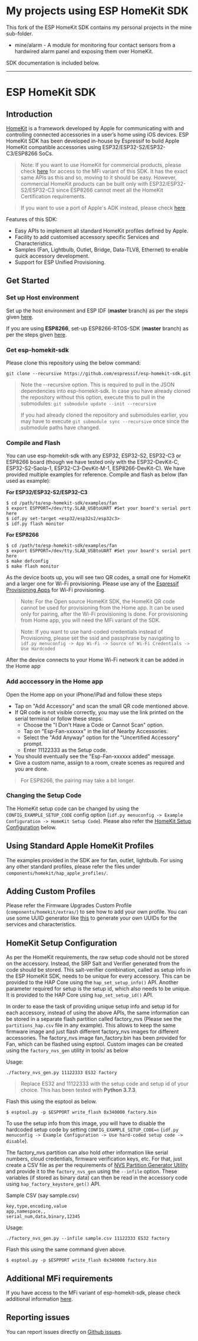 # My projects using ESP HomeKit SDK

This fork of the ESP HomeKit SDK contains my personal projects in the mine sub-folder.

* mine/alarm - A module for monitoring four contact sensors from a hardwired alarm panel and exposing them over HomeKit.

SDK documentation is included below.

---

# ESP HomeKit SDK
## Introduction

[HomeKit](https://developer.apple.com/homekit/) is a framework developed by Apple for communicating with and controlling connected accessories in a user’s home using iOS devices.
ESP HomeKit SDK has been developed in-house by Espressif to build Apple HomeKit compatible accessories using ESP32/ESP32-S2/ESP32-C3/ESP8266 SoCs.

> Note: If you want to use HomeKit for commercial products, please check [here](https://www.espressif.com/en/products/sdks/esp-homekit-sdk) for access to the MFi variant of this SDK. It has the exact same APIs as this and so, moving to it should be easy. However, commercial HomeKit products can be built only with ESP32/ESP32-S2/ESP32-C3 since ESP8266 cannot meet all the HomeKit Certification requirements.

> If you want to use a port of Apple's ADK instead, please check [here](https://github.com/espressif/esp-apple-homekit-adk)

Features of this SDK:

* Easy APIs to implement all standard HomeKit profiles defined by Apple.
* Facility to add customised accessory specific Services and Characteristics.
* Samples (Fan, Lightbulb, Outlet, Bridge, Data-TLV8, Ethernet) to enable quick accessory development.
* Support for ESP Unified Provisioning.

## Get Started

### Set up Host environment

Set up the host environment and ESP IDF (**master** branch) as per the steps given [here](https://docs.espressif.com/projects/esp-idf/en/latest/get-started/index.html).

If you are using **ESP8266**, set-up ESP8266-RTOS-SDK (**master** branch) as per the steps given [here](https://docs.espressif.com/projects/esp8266-rtos-sdk/en/latest/get-started/).

### Get esp-homekit-sdk

Please clone this repository using the below command:

```text
git clone --recursive https://github.com/espressif/esp-homekit-sdk.git
```

> Note the --recursive option. This is required to pull in the JSON dependencies into esp-homekit-sdk. In case you have already cloned the repository without this option, execute this to pull in the submodules:
> `git submodule update --init --recursive`
>
> If you had already cloned the repository and submodules earlier, you may have to execute `git submodule sync --recursive` once since the submodule paths have changed.


### Compile and Flash

You can use esp-homekit-sdk with any ESP32, ESP32-S2, ESP32-C3 or ESP8266 board (though we have tested only with the ESP32-DevKit-C, ESP32-S2-Saola-1,  ESP32-C3-DevKit-M-1, ESP8266-DevKit-C). We have provided multiple examples for reference. Compile and flash as below (fan used as example):

**For ESP32/ESP32-S2/ESP32-C3**

```text
$ cd /path/to/esp-homekit-sdk/examples/fan
$ export ESPPORT=/dev/tty.SLAB_USBtoUART #Set your board's serial port here
$ idf.py set-target <esp32/esp32s2/esp32c3>
$ idf.py flash monitor
```

**For ESP8266**

```text
$ cd /path/to/esp-homekit-sdk/examples/fan
$ export ESPPORT=/dev/tty.SLAB_USBtoUART #Set your board's serial port here
$ make defconfig
$ make flash monitor
```


As the device boots up, you will see two QR codes, a small one for HomeKit and a larger one for Wi-Fi provisioning. Please use any of the [Espressif Provisioning Apps](https://docs.espressif.com/projects/esp-idf/en/latest/esp32/api-reference/provisioning/provisioning.html#provisioning-tools) for Wi-Fi provisioning.

> Note: For the Open source HomeKit SDK, the HomeKit QR code cannot be used for provisioning from the Home app. It can be used only for pairing, after the Wi-Fi provisioning is done. For provisioning from Home app, you will need the MFi variant of the SDK.

> Note: If you want to use hard-coded credentials instead of Provisioning, please set the ssid and passphrase by navigating to `idf.py menuconfig -> App Wi-Fi -> Source of Wi-Fi Credentials -> Use Hardcoded`

After the device connects to your Home Wi-Fi network it can be added in the Home app

### Add acccessory in the Home app

Open the Home app on your iPhone/iPad and follow these steps

- Tap on "Add Accessory" and scan the small QR code mentioned above.
- If QR code is not visible correctly, you may use the link printed on the serial terminal or follow these steps:
    - Choose the "I Don't Have a Code or Cannot Scan" option.
    - Tap on "Esp-Fan-xxxxxx" in the list of Nearby Accessories.
    - Select the "Add Anyway" option for the "Uncertified Accessory" prompt.
    - Enter 11122333 as the Setup code.
- You should eventually see the "Esp-Fan-xxxxxx added" message.
- Give a custom name, assign to a room, create scenes as required and you are done.

> For ESP8266, the pairing may take a bit longer.

### Changing the Setup Code

The HomeKit setup code can be changed by using the `CONFIG_EXAMPLE_SETUP_CODE` config option (`idf.py menuconfig -> Example Configuration -> HomeKit Setup Code`). Please also refer the [HomeKit Setup Configuration](#homeKit-setup-configuration) below.


## Using Standard Apple HomeKit Profiles
The examples provided in the SDK are for fan, outlet, lightbulb. For using any other standard profiles, please refer the files under `components/homekit/hap_apple_profiles/`.

## Adding Custom Profiles
Please refer the Firmware Upgrades Custom Profile (`components/homekit/extras/`) to see how to add your own profile. You can use some UUID generator like [this](https://www.uuidgenerator.net/) to generate your own UUIDs for the services and characteristics.
 
## HomeKit Setup Configuration

As per the HomeKit requirements, the raw setup code should not be stored on the accessory. Instead, the SRP Salt and Verifier generated from the code should be stored. This salt-verifier combination, called as setup info in the ESP HomeKit SDK, needs to be unique for every accessory. This can be provided to the HAP Core using the `hap_set_setup_info()` API. Another parameter required for setup is the setup id, which also needs to be unique. It is provided to the HAP Core using `hap_set_setup_id()` API. 

In order to ease the task of providing unique setup info and setup id for each accessory, instead of using the above APIs, the same information can be stored in a separate flash partition called factory\_nvs (Please see the `partitions_hap.csv` file in any example). This allows to keep the same firmware image and just flash different factory\_nvs images for different accessories. The factory\_nvs image fan\_factory.bin has been provided for Fan, which can be flashed using esptool. Custom images can be created using the `factory_nvs_gen` utility in tools/ as below

Usage:

```
./factory_nvs_gen.py 11122333 ES32 factory
```

> Replace ES32 and 11122333 with the setup code and setup id of your choice. This has been tested with **Python 3.7.3**.

Flash this using the esptool as below.

```text
$ esptool.py -p $ESPPORT write_flash 0x340000 factory.bin
```

To use the setup info from this image, you will have to disable the hardcoded setup code by setting `CONFIG_EXAMPLE_SETUP_CODE=n` (`idf.py menuconfig -> Example Configuration -> Use hard-coded setup code -> disable`). 

The factory\_nvs partition can also hold other information like serial numbers, cloud credentials, firmware verification keys, etc. For that, just create a CSV file as per the requirements of [NVS Partition Generator Utility](https://docs.espressif.com/projects/esp-idf/en/latest/esp32/api-reference/storage/nvs_partition_gen.html#) and provide it to the `factory_nvs_gen` using the `--infile` option. These variables (if stored as binary data) can then be read in the accessory code using `hap_factory_keystore_get()` API.

Sample CSV (say sample.csv)

```
key,type,encoding,value
app,namespace,,
serial_num,data,binary,12345
```

Usage:

```
./factory_nvs_gen.py --infile sample.csv 11122333 ES32 factory
```

Flash this using the same command given above.

```text
$ esptool.py -p $ESPPORT write_flash 0x340000 factory.bin
```

## Additional MFi requirements

If you have access to the MFi variant of esp-homekit-sdk, please check additional information [here](MFI_README.md).

## Reporting issues

You can report issues directly on [Github issues](https://github.com/espressif/esp-homekit-sdk/issues).
